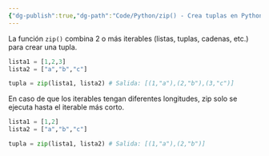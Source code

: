```yaml
---
{"dg-publish":true,"dg-path":"Code/Python/zip() - Crea tuplas en Python.md","permalink":"/code/python/zip-crea-tuplas-en-python/","created":"2024-07-16T17:36","updated":"2024-07-16T18:54"}
---
```


La función `zip()` combina 2 o más iterables (listas, tuplas, cadenas, etc.) para crear una tupla. 
```py
lista1 = [1,2,3]
lista2 = ["a","b","c"]

tupla = zip(lista1, lista2) # Salida: [(1,"a"),(2,"b"),(3,"c")]
```

En caso de que los iterables tengan diferentes longitudes, zip solo se ejecuta hasta el iterable más corto.
```py
lista1 = [1,2]
lista2 = ["a","b","c"]

tupla = zip(lista1, lista2) # Salida: [(1,"a"),(2,"b")]
```
